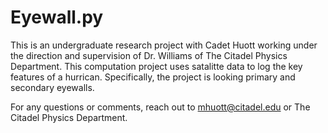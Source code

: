 # Eyewall.py
This is an undergraduate research project with Cadet Huott working under the direction and supervision of Dr. Williams of The Citadel Physics Department.  This computation project uses satalitte data to log the key features of a hurrican.  Specifically, the project is looking primary and secondary eyewalls.

For any questions or comments, reach out to mhuott@citadel.edu or The Citadel Physics Department.
